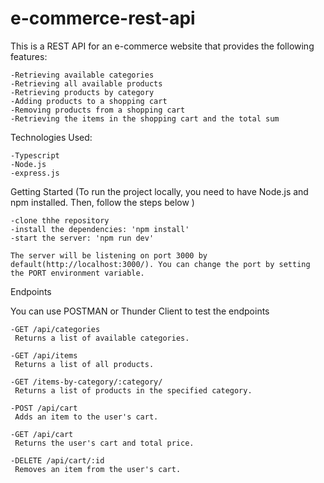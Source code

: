 # e-commerce-rest-api

This is a REST API for an e-commerce website that provides the following features:

    -Retrieving available categories
    -Retrieving all available products
    -Retrieving products by category
    -Adding products to a shopping cart
    -Removing products from a shopping cart
    -Retrieving the items in the shopping cart and the total sum

Technologies Used:

    -Typescript
    -Node.js
    -express.js


Getting Started (To run the project locally, you need to have Node.js and npm installed. Then, follow the steps below )

    -clone thhe repository
    -install the dependencies: 'npm install'
    -start the server: 'npm run dev'

    The server will be listening on port 3000 by default(http://localhost:3000/). You can change the port by setting the PORT environment variable.

Endpoints

You can use POSTMAN or Thunder Client to test the endpoints

    -GET /api/categories
     Returns a list of available categories.

    -GET /api/items
     Returns a list of all products.

    -GET /items-by-category/:category/
     Returns a list of products in the specified category.

    -POST /api/cart
     Adds an item to the user's cart.

    -GET /api/cart
     Returns the user's cart and total price.

    -DELETE /api/cart/:id
     Removes an item from the user's cart.
